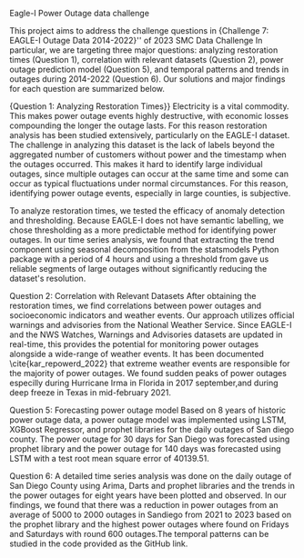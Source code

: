 
Eagle-I Power Outage data challenge

This project aims to address the challenge questions in 
{Challenge 7: EAGLE-I Outage Data 2014-2022}'' of 2023 SMC Data Challenge
In particular, we are targeting three major questions: analyzing restoration times (Question 1), correlation with relevant datasets (Question 2),  power outage prediction model  (Question 5), and temporal patterns and trends in outages during 2014-2022 (Question 6). 
Our solutions and major findings for each question are summarized below.

{Question 1: Analyzing Restoration Times}}
Electricity is a vital commodity. This makes power outage events highly destructive, with economic losses compounding the longer the outage lasts. For this reason restoration analysis has been studied extensively, particularly on the EAGLE-I dataset. The challenge in analyzing this dataset is the lack of labels beyond the aggregated number of customers without power and the timestamp when the outages occurred. This makes it hard to identify large individual outages, since multiple outages can occur at the same time and some can occur as typical fluctuations under normal circumstances.
For this reason, identifying power outage events, especially in large counties, is subjective. 

To analyze restoration times, we tested the efficacy of anomaly detection and thresholding. Because EAGLE-I does not have semantic labelling, we chose thresholding as a more predictable method for identifying power outages.
In our time series analysis, we found that extracting the trend component using seasonal decomposition from the statsmodels Python package with a period of 4 hours and using a threshold from  gave us reliable segments of large outages without significantly reducing the dataset's resolution.


Question 2: Correlation with Relevant Datasets
After obtaining the restoration times, we find correlations between power outages and socioeconomic indicators and weather events.
Our approach utilizes official warnings and advisories from the National Weather Service. Since EAGLE-I and the NWS Watches, Warnings and Advisories datasets are updated in real-time, this provides the potential for monitoring power outages alongside a wide-range of weather events. It has been documented \cite{kar_repowerd_2022} that extreme weather events are responsible for the majority of power outages. We found sudden peaks of power outages especilly during Hurricane Irma in Florida in 2017 september,and during deep freeze in Texas in mid-february 2021. 


Question 5: Forecasting power outage model
Based on 8 years of historic power outage data, a power outage model was implemented using LSTM, XGBoost Regressor, and prophet libraries for the daily outages of San diego county. The power outage for 30 days for San Diego was forecasted using prophet library and the power outage for 140 days was forecasted using LSTM with a test root mean square error  of 40139.51.


Question 6: A detailed time series analysis was done on the daily outage of San Diego County using Arima, Darts and prophet libraries and the trends in the power outages for eight years have been plotted and observed. In our findings, we found that there was a reduction in power outages  from an average of 5000 to 2000 outages in Sandiego from 2021 to 2023 based on the prophet library and the highest power outages where found on Fridays and Saturdays with round 600 outages.The temporal patterns can be studied in the code provided as the GitHub link.
